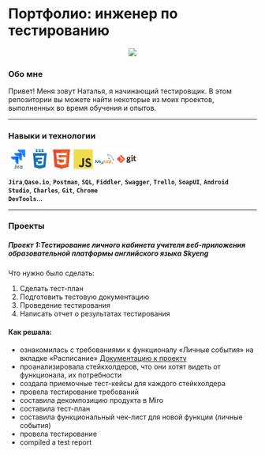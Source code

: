 <h1>Портфолио: инженер по тестированию</h1>

<div id="header" align="center">
  <img src="https://media.giphy.com/media/IoP0PvbbSWGAM/giphy.gif" ширина="10"/>
</div>
<h3>Обо мне</h3>
<p>Привет! Меня зовут Наталья, я начинающий тестировщик.
В этом репозитории вы можете найти некоторые из моих проектов, выполненных во время обучения и опытов.</p>

_______
<h3>Навыки и технологии</h3>
<div>
  <img src="https://github.com/devicons/devicon/blob/master/icons/jira/jira-original-wordmark.svg" title="Jira" alt="Jira" width="40" height="40"/> 
  <img src="https://github.com/devicons/devicon/blob/master/icons/css3/css3-plain-wordmark.svg" title="CSS3" alt="CSS" width="40" height="40"/> 
  <img src="https://github.com/devicons/devicon/blob/master/icons/html5/html5-original.svg" title="HTML5" alt="HTML" width="40" height="40"/>  
  <img src="https://github.com/devicons/devicon/blob/master/icons/javascript/javascript-original.svg" title="JavaScript" alt="JavaScript" width="40" height="40"/> 
  <img src="https://github.com/devicons/devicon/blob/master/icons/mysql/mysql-original-wordmark.svg" title="MySQL" alt="MySQL" width="40" height="40"/>  
  <img src="https://github.com/devicons/devicon/blob/master/icons/git/git-original-wordmark.svg" title="Git" **alt="Git" width="40" height="40"/>
</div>

<code>**Jira**</code>,<code>**Qase.io**</code>, <code>**Postman**</code>, <code>**SQL**</code>, <code>**Fiddler**</code>, <code>**Swagger**</code>, <code>**Trello**</code>, <code>**SoapUI**</code>, <code>**Android Studio**</code>, <code>**Charles**</code>, <code>**Git**</code>, <code>**Chrome DevTools**</code>...

______
<h3>Проекты</h3>

<h5>Проект 1:<em>Тестирование личного кабинета учителя веб-приложения образовательной платформы английского языка Skyeng</strong></em></h5>

Что нужно было сделать:

<ol>
  <li>Cделать тест-план</li>
  <li>Подготовить тестовую документацию</li>
  <li>Проведение тестирования</li>
  <li>Написать отчет о результатах тестирования</li>
</ol>

#### Как решала: 
- ознакомилась с требованиями к функционалу «Личные события» на вкладке «Расписание»
 [Документацию к проекту](https://skyengpublic.notion.site/6746e543d02c43879de0057cafe196b0)
- проанализировала стейкхолдеров, что они хотят видеть от функционала, их потребности
- создала приемочные тест-кейсы для каждого стейкхолдера
- провела тестирование требований
- составила декомпозицию продукта в Miro
- составила тест-план
- составила функциональный чек-лист для новой функции (личные события)
- провела тестирование
- compiled a test report
